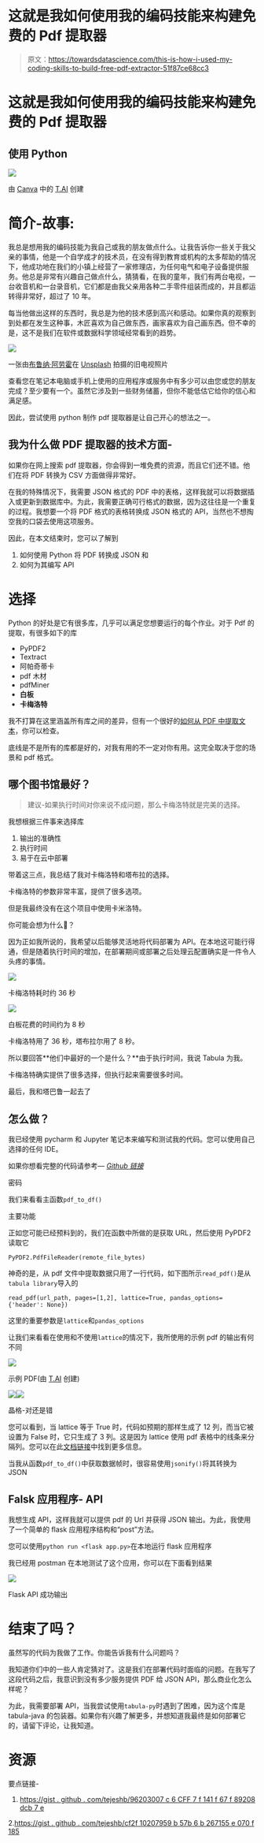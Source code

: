 # 这就是我如何使用我的编码技能来构建免费的 Pdf 提取器

> 原文：<https://towardsdatascience.com/this-is-how-i-used-my-coding-skills-to-build-free-pdf-extractor-51f87ce68cc3>

# 这就是我如何使用我的编码技能来构建免费的 Pdf 提取器

## 使用 Python

![](img/9db5017be53f7ec2699b434199f8b2ec.png)

由 [Canva](http://canva.com) 中的 [T.AI](https://medium.com/u/d0dfffad1523?source=post_page-----51f87ce68cc3--------------------------------) 创建

# 简介-故事:

我总是想用我的编码技能为我自己或我的朋友做点什么。让我告诉你一些关于我父亲的事情，他是一个自学成才的技术员，在没有得到教育或机构的太多帮助的情况下，他成功地在我们的小镇上经营了一家修理店，为任何电气和电子设备提供服务。他总是非常有兴趣自己做点什么，猜猜看，在我的童年，我们有两台电视，一台收音机和一台录音机，它们都是由我父亲用各种二手零件组装而成的，并且都运转得非常好，超过了 10 年。

每当他做出这样的东西时，我总是为他的技术感到高兴和感动。如果你真的观察到到处都在发生这种事，木匠喜欢为自己做东西，画家喜欢为自己画东西。但不幸的是，这不是我们在软件或数据科学领域经常看到的趋势。

![](img/6df3b670a0a6b2cb62d0356657889f9b.png)

一张由[布鲁纳·阿劳霍](https://unsplash.com/@brucaraujo?utm_source=medium&utm_medium=referral)在 [Unsplash](https://unsplash.com?utm_source=medium&utm_medium=referral) 拍摄的旧电视照片

查看您在笔记本电脑或手机上使用的应用程序或服务中有多少可以由您或您的朋友完成？至少要有一个。虽然它涉及到一些财务储蓄，但你不能低估它给你的信心和满足感。

因此，尝试使用 python 制作 pdf 提取器是让自己开心的想法之一。

## 我为什么做 PDF 提取器的技术方面-

如果你在网上搜索 pdf 提取器，你会得到一堆免费的资源，而且它们还不错。他们在将 PDF 转换为 CSV 方面做得非常好。

在我的特殊情况下，我需要 JSON 格式的 PDF 中的表格，这样我就可以将数据插入或更新到数据库中。为此，我需要正确可行格式的数据，因为这往往是一个重复的过程。我想要一个将 PDF 格式的表格转换成 JSON 格式的 API，当然也不想掏空我的口袋去使用这项服务。

因此，在本文结束时，您可以了解到

1.  如何使用 Python 将 PDF 转换成 JSON 和
2.  如何为其编写 API

# 选择

Python 的好处是它有很多库，几乎可以满足您想要运行的每个作业。对于 Pdf 的提取，有很多如下的库

*   PyPDF2
*   Textract
*   阿帕奇蒂卡
*   pdf 木材
*   pdfMiner
*   **白板**
*   **卡梅洛特**

我不打算在这里涵盖所有库之间的差异，但有一个很好的[如何从 PDF 中提取文本](/how-to-extract-text-from-pdf-245482a96de7)，你可以检查。

底线是不是所有的库都是好的，对我有用的不一定对你有用。这完全取决于您的场景和 pdf 格式。

## 哪个图书馆最好？

> 建议-如果执行时间对你来说不成问题，那么卡梅洛特就是完美的选择。

我想根据三件事来选择库

1.  输出的准确性
2.  执行时间
3.  易于在云中部署

带着这三点，我总结了我对卡梅洛特和塔布拉的选择。

卡梅洛特的参数非常丰富，提供了很多选项。

但是我最终没有在这个项目中使用卡米洛特。

你可能会想为什么🤔？

因为正如我所说的，我希望以后能够灵活地将代码部署为 API。在本地这可能行得通，但是随着执行时间的增加，在部署期间或部署之后处理云配置确实是一件令人头疼的事情。

![](img/223b04b7637ba8ed8a234fc5212a0efe.png)

卡梅洛特耗时约 36 秒

![](img/e26f2feae47040d7a0e809bc5342749b.png)

白板花费的时间约为 8 秒

卡梅洛特用了 36 秒，塔布拉尔用了 8 秒。

所以要回答**他们中最好的一个是什么？**由于执行时间，我说 Tabula 为我。

卡梅洛特确实提供了很多选择，但执行起来需要很多时间。

最后，我和塔巴鲁一起去了

## 怎么做？

我已经使用 pycharm 和 Jupyter 笔记本来编写和测试我的代码。您可以使用自己选择的任何 IDE。

如果你想看完整的代码请参考— [*Github 链接*](https://gist.github.com/tejeshb/96203007c6cff7f141f67f89208dcb7e)

密码

我们来看看主函数`pdf_to_df()`

主要功能

正如您可能已经预料到的，我们在函数中所做的是获取 URL，然后使用 PyPDF2 读取它

```
PyPDF2.PdfFileReader(remote_file_bytes)
```

神奇的是，从 pdf 文件中提取数据只用了一行代码，如下图所示`read_pdf()`是从`tabula library`导入的

```
read_pdf(url_path, pages=[1,2], lattice=True, pandas_options={'header': None})
```

这里的重要参数是`lattice`和`pandas_options`

让我们来看看在使用和不使用`lattice`的情况下，我所使用的示例 pdf 的输出有何不同

![](img/bc4b305ba5784b9576cfde4ea6754808.png)

示例 PDF(由 [T.AI](https://medium.com/u/d0dfffad1523?source=post_page-----51f87ce68cc3--------------------------------) 创建)

![](img/ad40fb6a2078b9af7fbac81415922b65.png)![](img/4417780a1041b1f844d964c5935c3996.png)

晶格-对还是错

您可以看到，当 lattice 等于 True 时，代码如预期的那样生成了 12 列，而当它被设置为 False 时，它只生成了 3 列。这是因为 lattice 使用 pdf 表格中的线条来分隔列。您可以在此[文档链接](https://tabula-py.readthedocs.io/en/latest/tabula.html)中找到更多信息。

当我从函数`pdf_to_df()`中获取数据帧时，很容易使用`jsonify()`将其转换为 JSON

## Falsk 应用程序- API

我想生成 API，这样我就可以提供 pdf 的 Url 并获得 JSON 输出。为此，我使用了一个简单的 flask 应用程序结构和“post”方法。

您可以使用`python run <flask app.py>`在本地运行 flask 应用程序

我已经用 postman 在本地测试了这个应用，你可以在下面看到结果

![](img/04dff59631b29a759ad416acefe5fa8c.png)

Flask API 成功输出

# 结束了吗？

虽然写的代码为我做了工作。你能告诉我有什么问题吗？

我知道你们中的一些人肯定猜对了。这是我们在部署代码时面临的问题。在我写了这段代码之后，我意识到没有多少服务提供 PDF 给 JSON API，那么商业化怎么样呢？

为此，我需要部署 API，当我尝试使用`tabula-py`时遇到了困难，因为这个库是 tabula-java 的包装器。如果你有兴趣了解更多，并想知道我最终是如何部署它的，请留下评论，让我知道。

# 资源

要点链接-

1.  [https://gist . github . com/tejeshb/96203007 c 6 CFF 7 f 141 f 67 f 89208 dcb 7 e](https://gist.github.com/tejeshb/96203007c6cff7f141f67f89208dcb7e)

2.[https://gist . github . com/tejeshb/cf2f 10207959 b 57b 6 b 267155 e 070 f 185](https://gist.github.com/tejeshb/cf2f10207959b57b6b267155e070f185)
